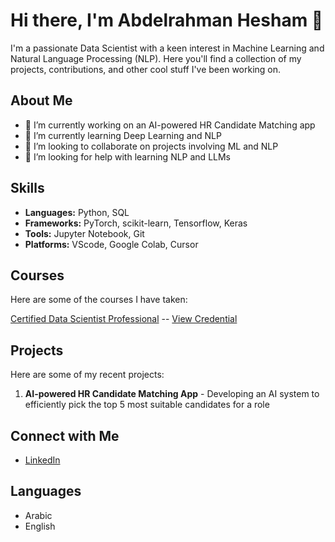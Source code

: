 # Hi there, I'm Abdelrahman Hesham 👋


I'm a passionate Data Scientist with a keen interest in Machine Learning and Natural Language Processing (NLP). Here you'll find a collection of my projects, contributions, and other cool stuff I've been working on.

## About Me

- 🔭 I’m currently working on an AI-powered HR Candidate Matching app
- 🌱 I’m currently learning Deep Learning and NLP
- 👯 I’m looking to collaborate on projects involving ML and NLP
- 🤔 I’m looking for help with learning NLP and LLMs


## Skills

- **Languages:** Python, SQL
- **Frameworks:** PyTorch, scikit-learn, Tensorflow, Keras
- **Tools:** Jupyter Notebook, Git
- **Platforms:** VScode, Google Colab, Cursor

## Courses
Here are some of the courses I have taken:

[Certified Data Scientist Professional](https://www.epsiloneg.com/course/cdsp/) -- [View Credential](https://epsilonaii.org/wp-content/uploads/2023/12/101027-23-EG-Abdelrahman-Hesham-Attia-Ibrahim.pdf)

## Projects

Here are some of my recent projects:

1. **AI-powered HR Candidate Matching App** - Developing an AI system to efficiently pick the top 5 most suitable candidates for a role 

## Connect with Me

- [LinkedIn](https://www.linkedin.com/in/abdelrahman-ibrahim-%F0%9F%87%B5%F0%9F%87%B8-787712217/)


## Languages

- Arabic
- English
